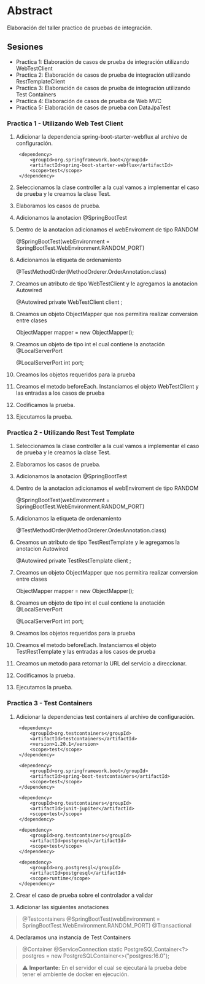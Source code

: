 # Abstract

Elaboración del taller practico de pruebas de integración. 


## Sesiones 

* Practica 1: Elaboración de casos de prueba de integración utilizando WebTestClient
* Practica 2: Elaboración de casos de prueba de integración utilizando RestTemplateClient
* Practica 3: Elaboración de casos de prueba de integración utilizando Test Containers 
* Practica 4: Elaboración de casos de prueba de Web MVC
* Practica 5: Elaboración de casos de prueba con DataJpaTest


### Practica 1 - Utilizando Web Test Client

1. Adicionar la dependencia spring-boot-starter-webflux al archivo de configuración. 

        <dependency>
			<groupId>org.springframework.boot</groupId>
			<artifactId>spring-boot-starter-webflux</artifactId>
			<scope>test</scope>
		</dependency>

2. Seleccionamos la clase controller a la cual vamos a implementar el caso de prueba y le creamos la clase Test.
3. Elaboramos los casos de prueba.
4. Adicionamos la anotacion @SpringBootTest
5. Dentro de la anotacion adicionamos el webEnviroment de tipo RANDOM

   @SpringBootTest(webEnvironment = SpringBootTest.WebEnvironment.RANDOM_PORT)

6. Adicionamos la etiqueta de ordenamiento

	@TestMethodOrder(MethodOrderer.OrderAnnotation.class)

7. Creamos un atributo de tipo WebTestClient y le agregamos la anotacion Autowired

	@Autowired
    private WebTestClient client ;

8. Creamos un objeto ObjectMapper que nos permitira realizar conversion entre clases

	ObjectMapper mapper = new ObjectMapper();

9. Creamos un objeto de tipo int el cual contiene la anotación @LocalServerPort

   @LocalServerPort
   int port;	

10. Creamos los objetos requeridos para la prueba

11. Creamos el metodo beforeEach. Instanciamos el objeto WebTestClient y las entradas a los casos de prueba

12. Codificamos la prueba.

13. Ejecutamos la prueba. 


### Practica 2 - Utilizando Rest Test Template

1. Seleccionamos la clase controller a la cual vamos a implementar el caso de prueba y le creamos la clase Test.
2. Elaboramos los casos de prueba.
3. Adicionamos la anotacion @SpringBootTest
4. Dentro de la anotacion adicionamos el webEnviroment de tipo RANDOM

   @SpringBootTest(webEnvironment = SpringBootTest.WebEnvironment.RANDOM_PORT)

5. Adicionamos la etiqueta de ordenamiento

   @TestMethodOrder(MethodOrderer.OrderAnnotation.class)

6. Creamos un atributo de tipo TestRestTemplate y le agregamos la anotacion Autowired

   @Autowired
   private TestRestTemplate client ;

8. Creamos un objeto ObjectMapper que nos permitira realizar conversion entre clases

   ObjectMapper mapper = new ObjectMapper();

9. Creamos un objeto de tipo int el cual contiene la anotación @LocalServerPort

   @LocalServerPort
   int port;

10. Creamos los objetos requeridos para la prueba
11. Creamos el metodo beforeEach. Instanciamos el objeto TestRestTemplate y las entradas a los casos de prueba
12. Creamos un metodo para retornar la URL del servicio a direccionar. 
13. Codificamos la prueba. 
14. Ejecutamos la prueba.


### Practica 3 - Test Containers 

1. Adicionar la dependencias test containers al archivo de configuración.

        <dependency>
            <groupId>org.testcontainers</groupId>
            <artifactId>testcontainers</artifactId>
            <version>1.20.1</version>
            <scope>test</scope>
        </dependency>
    
        <dependency>
            <groupId>org.springframework.boot</groupId>
            <artifactId>spring-boot-testcontainers</artifactId>
            <scope>test</scope>
        </dependency>
        
        <dependency>
            <groupId>org.testcontainers</groupId>
            <artifactId>junit-jupiter</artifactId>
            <scope>test</scope>
        </dependency>
        
        <dependency>
            <groupId>org.testcontainers</groupId>
            <artifactId>postgresql</artifactId>
            <scope>test</scope>
        </dependency>
        
        <dependency>
            <groupId>org.postgresql</groupId>
            <artifactId>postgresql</artifactId>
            <scope>runtime</scope>
        </dependency>

2. Crear el caso de prueba sobre el controlador a validar 

3. Adicionar las siguientes anotaciones 

> @Testcontainers
>  @SpringBootTest(webEnvironment = SpringBootTest.WebEnvironment.RANDOM_PORT)
>  @Transactional

4. Declaramos una instancia de Test Containers 

> @Container
> @ServiceConnection
> static PostgreSQLContainer<?> postgres = new PostgreSQLContainer<>("postgres:16.0");

> :warning: **Importante:** En el servidor el cual se ejecutará la prueba debe tener el ambiente de docker en ejecución.


